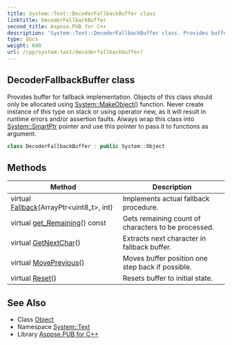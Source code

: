 ```yaml
---
title: System::Text::DecoderFallbackBuffer class
linktitle: DecoderFallbackBuffer
second_title: Aspose.PUB for C++
description: 'System::Text::DecoderFallbackBuffer class. Provides buffer for fallback implementation. Objects of this class should only be allocated using System::MakeObject() function. Never create instance of this type on stack or using operator new, as it will result in runtime errors and/or assertion faults. Always wrap this class into System::SmartPtr pointer and use this pointer to pass it to functions as argument in C++.'
type: docs
weight: 600
url: /cpp/system.text/decoderfallbackbuffer/
---
```

## DecoderFallbackBuffer class


Provides buffer for fallback implementation. Objects of this class should only be allocated using [System::MakeObject()](../../system/makeobject/) function. Never create instance of this type on stack or using operator new, as it will result in runtime errors and/or assertion faults. Always wrap this class into [System::SmartPtr](../../system/smartptr/) pointer and use this pointer to pass it to functions as argument.

```cpp
class DecoderFallbackBuffer : public System::Object
```

## Methods

| Method | Description |
| --- | --- |
| virtual [Fallback](./fallback/)(ArrayPtr\<uint8_t\>, int) | Implements actual fallback procedure. |
| virtual [get_Remaining](./get_remaining/)() const | Gets remaining count of characters to be processed. |
| virtual [GetNextChar](./getnextchar/)() | Extracts next character in fallback buffer. |
| virtual [MovePrevious](./moveprevious/)() | Moves buffer position one step back if possible. |
| virtual [Reset](./reset/)() | Resets buffer to initial state. |
## See Also

* Class [Object](../../system/object/)
* Namespace [System::Text](../)
* Library [Aspose.PUB for C++](../../)
